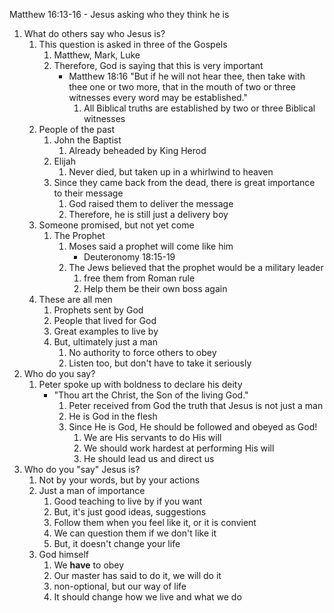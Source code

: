 
Matthew 16:13-16 - Jesus asking who they think he is

1. What do others say who Jesus is?
    1. This question is asked in three of the Gospels
        1. Matthew, Mark, Luke
        2. Therefore, God is saying that this is very important
            - Matthew 18:16 "But if he will not hear thee, then take with thee one or two more, that in the mouth of two or three witnesses every word may be established."
                1. All Biblical truths are established by two or three Biblical witnesses
    2. People of the past
        1. John the Baptist
            1. Already beheaded by King Herod
        2. Elijah
            1. Never died, but taken up in a whirlwind to heaven
        3. Since they came back from the dead, there is great importance to their message
            1. God raised them to deliver the message
            2. Therefore, he is still just a delivery boy
    3. Someone promised, but not yet come
        1. The Prophet
            1. Moses said a prophet will come like him
                - Deuteronomy 18:15-19
            2. The Jews believed that the prophet would be a military leader
                1. free them from Roman rule
                2. Help them be their own boss again
    4. These are all men
        1. Prophets sent by God
        2. People that lived for God
        3. Great examples to live by
        4. But, ultimately just a man
            1. No authority to force others to obey
            2. Listen too, but don't have to take it seriously
2. Who do you say?
    1. Peter spoke up with boldness to declare his deity
        - "Thou art the Christ, the Son of the living God."
            1. Peter received from God the truth that Jesus is not just a man
            2. He is God in the flesh
            3. Since He is God, He should be followed and obeyed as God!
                1. We are His servants to do His will
                2. We should work hardest at performing His will
                3. He should lead us and direct us
3. Who do you "say" Jesus is?
    1. Not by your words, but by your actions
    2. Just a man of importance
        1. Good teaching to live by if you want
        2. But, it's just good ideas, suggestions
        3. Follow them when you feel like it, or it is convient
        4. We can question them if we don't like it
        5. But, it doesn't change your life
    3. God himself
        1. We **have** to obey
        2. Our master has said to do it, we will do it
        3. non-optional, but our way of life
        4. It should change how we live and what we do

